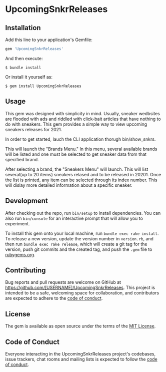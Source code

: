 # UpcomingSnkrReleases

## Installation

Add this line to your application's Gemfile:

```ruby
gem 'UpcomingSnkrReleases'
```

And then execute:

    $ bundle install

Or install it yourself as:

    $ gem install UpcomingSnkrReleases

## Usage

This gem was designed with simplicity in mind. Usually, sneaker wedbsites are flooded with ads and riddled with click-bait articles that have nothing to do with sneakers. This gem provides a simple way to view upcoming sneakers releases for 2021.

In order to get started, lauch the CLI application thorugh bin/show_snkrs. 

This will launch the "Brands Menu."
In this menu, several available brands will be listed and one must be selected to get sneaker data from that specified brand.

After selecting a brand, the "Sneakers Menu" will launch. 
This will list several(up to 20 items) sneakers relased and to be released in 20201. Once the list is printed, any item can be selected through its index number. This will dislay more detailed information about a specific sneaker.

## Development

After checking out the repo, run `bin/setup` to install dependencies. You can also run `bin/console` for an interactive prompt that will allow you to experiment.

To install this gem onto your local machine, run `bundle exec rake install`. To release a new version, update the version number in `version.rb`, and then run `bundle exec rake release`, which will create a git tag for the version, push git commits and the created tag, and push the `.gem` file to [rubygems.org](https://rubygems.org).

## Contributing

Bug reports and pull requests are welcome on GitHub at https://github.com/[USERNAME]/UpcomingSnkrReleases. This project is intended to be a safe, welcoming space for collaboration, and contributors are expected to adhere to the [code of conduct](https://github.com/[USERNAME]/UpcomingSnkrReleases/blob/master/CODE_OF_CONDUCT.md).

## License

The gem is available as open source under the terms of the [MIT License](https://opensource.org/licenses/MIT).

## Code of Conduct

Everyone interacting in the UpcomingSnkrReleases project's codebases, issue trackers, chat rooms and mailing lists is expected to follow the [code of conduct](https://github.com/[USERNAME]/UpcomingSnkrReleases/blob/master/CODE_OF_CONDUCT.md).
